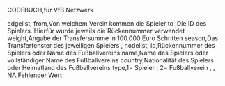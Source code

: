 CODEBUCH,für VfB Netzwerk

edgelist,
from,Von welchem Verein kommen die Spieler
to ,Die ID des Spielers. Hierfür wurde jeweils die Rückennummer verwendet
weight,Angabe der Transfersumme in 100.000 Euro Schritten
season,Das Transferfenster des jeweiligen Spielers
,
nodelist,
id,Rückennummer des Spielers oder Name des Fußballvereins
name,Name des Spielers oder vollständiger Name des Fußballvereins
country,Nationalität des Spielers oder Heimatland des Fußballvereins
type,1= Spieler ; 2= Fußballverein
,
,
NA,Fehlender Wert 
